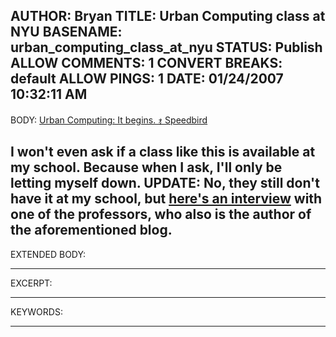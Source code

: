 AUTHOR: Bryan
TITLE: Urban Computing class at NYU
BASENAME: urban_computing_class_at_nyu
STATUS: Publish
ALLOW COMMENTS: 1
CONVERT BREAKS: __default__
ALLOW PINGS: 1
DATE: 01/24/2007 10:32:11 AM
-----
BODY:
<a title="Urban Computing: It begins. ｫ Speedbird" href="http://speedbird.wordpress.com/2007/01/18/urban-computing-it-begins/">Urban Computing: It begins. ｫ Speedbird</a>

I won't even ask if a class like this is available at my school. Because when I ask, I'll only be letting myself down.
<strong>UPDATE:</strong> No, they still don't have it at my school, but <a href="http://www.we-make-money-not-art.com/archives/009282.php">here's an interview</a> with one of the professors, who also is the author of the aforementioned blog.
-----
EXTENDED BODY:

-----
EXCERPT:

-----
KEYWORDS:

-----


